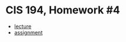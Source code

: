# CIS 194, Homework #4

- [lecture](http://www.seas.upenn.edu/~cis194/spring13/lectures/05-type-classes.html)
- [assignment](http://www.seas.upenn.edu/~cis194/spring13/hw/05-type-classes.pdf)

